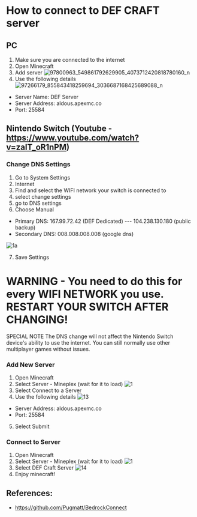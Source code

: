 # How to connect to DEF CRAFT server

## PC

1. Make sure you are connected to the internet
2. Open Minecraft
3. Add server
![97800963_549861792629905_4073712420818780160_n](https://user-images.githubusercontent.com/9988006/81890131-c858ee00-95d7-11ea-86de-b50560af0f02.png)
4. Use the following details
![97266179_855843418259694_3036687168425689088_n](https://user-images.githubusercontent.com/9988006/81890256-24237700-95d8-11ea-9fc6-57b42ea6cc26.png)
* Server Name: DEF Server
* Server Address: aldous.apexmc.co
* Port: 25584


## Nintendo Switch (Youtube - https://www.youtube.com/watch?v=zalT_oR1nPM)

### Change DNS Settings
1. Go to System Settings
2. Internet
3. Find and select the WIFI network your switch is connected to
4. select change settings
5. go to DNS settings
6. Choose Manual
* Primary DNS: 167.99.72.42 (DEF Dedicated) --- 104.238.130.180 (public backup)
* Secondary DNS: 008.008.008.008 (google dns)

![1a](https://user-images.githubusercontent.com/9988006/83259858-67423480-a1eb-11ea-8791-1a1f23aed2e8.PNG)

7. Save Settings
# WARNING - You need to do this for every WIFI NETWORK you use. RESTART YOUR SWITCH AFTER CHANGING!

SPECIAL NOTE 
  The DNS change will not affect the Nintendo Switch device's ability to use the internet. You can still normally use other multiplayer games without issues.

### Add New Server
1. Open Minecraft
2. Select Server - Mineplex (wait for it to load)
![1](https://user-images.githubusercontent.com/9988006/81892312-63a09200-95dd-11ea-85ac-5f3574fde541.PNG)
3. Select Connect to a Server
4. Use the following details
![13](https://user-images.githubusercontent.com/9988006/81891440-00adfb80-95db-11ea-8e89-8928e26e3d80.PNG)
* Server Address: aldous.apexmc.co
* Port: 25584
5. Select Submit

### Connect to Server

1. Open Minecraft
2. Select Server - Mineplex (wait for it to load)
![1](https://user-images.githubusercontent.com/9988006/81892312-63a09200-95dd-11ea-85ac-5f3574fde541.PNG)
3. Select DEF Craft Server
![14](https://user-images.githubusercontent.com/9988006/81891536-410d7980-95db-11ea-80d4-adc5f11f4b09.PNG)
4. Enjoy minecraft!

## References:

* https://github.com/Pugmatt/BedrockConnect
